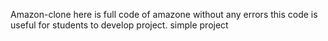  Amazon-clone
here is full code of amazone without any errors this code is useful for students to develop project. simple project
